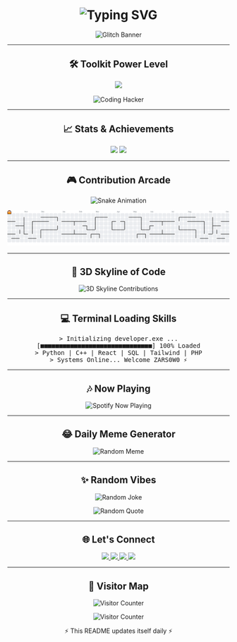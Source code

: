 <!-- 🚀 ZARS0W0 README: ULTRA EDITION -->

<h1 align="center">
  <img src="https://readme-typing-svg.herokuapp.com?font=Fira+Code&size=28&duration=3000&pause=500&color=FF00FF&center=true&vCenter=true&width=720&lines=⚡+Welcome+to+the+Code+Matrix;👾+ZARS0W0+-+Fullstack+Dreamer;🚀+Building+Future+Technologies;✨+Turning+Ideas+into+Magic" alt="Typing SVG" />
</h1>

<p align="center">
  <img src="https://media3.giphy.com/media/v1.Y2lkPTc5MGI3NjExNHFpN2Fsczlyc2ZvY2Iwb2hnMWRpN2w3cjZ2bjh6aXF6YXJnMzhoYiZlcD12MV9pbnRlcm5hbF9naWZfYnlfaWQmY3Q9Zw/oo6B3CLXtqFck/giphy.gif" width="700" alt="Glitch Banner" />
</p>



---

<h2 align="center">🛠️ Toolkit Power Level</h2>

<p align="center">
  <img src="https://skillicons.dev/icons?i=py,cpp,html,css,tailwind,php,react,sqlite,mysql&perline=6&theme=light" />
</p>

<p align="center">
  <img src="https://media.giphy.com/media/coxQHKASG60HrHtvkt/giphy.gif" width="400" alt="Coding Hacker" />
</p>

---

<h2 align="center">📈 Stats & Achievements</h2>

<p align="center">
  <img src="https://streak-stats.demolab.com?user=ZARS0W0&theme=highcontrast&hide_border=true" height="150" />
  <img src="https://github-profile-trophy.vercel.app/?username=ZARS0W0&theme=onestar&no-frame=true&row=1&column=6" height="120" />
</p>

---

<h2 align="center">🎮 Contribution Arcade</h2>

<!-- Snake Animation -->
<p align="center">
  <img src="https://raw.githubusercontent.com/ZARS0W0/ZARS0W0/output/github-contribution-grid-snake.svg" alt="Snake Animation" />
</p>

<!-- Pac-Man Animation -->
<p align="center">
  <img src="https://raw.githubusercontent.com/ZARS0W0/ZARS0W0/output/pacman-contribution-graph.svg" alt="Pac-Man Graph" />
</p>

---

<h2 align="center">🌆 3D Skyline of Code</h2>

<p align="center">
  <img src="./profile-3d-contrib/profile-night-green.svg" alt="3D Skyline Contributions" />
</p>

---

<h2 align="center">💻 Terminal Loading Skills</h2>

<pre align="center">
> Initializing developer.exe ...
[■■■■■■■■■■■■■■■■■■■■■■■■■■■■■■] 100% Loaded
> Python | C++ | React | SQL | Tailwind | PHP
> Systems Online... Welcome ZARS0W0 ⚡
</pre>

---

<h2 align="center">🎶 Now Playing</h2>

<p align="center">
  <img src="https://novatorem.vercel.app/api/spotify" alt="Spotify Now Playing" width="400" />
</p>

---

<h2 align="center">😂 Daily Meme Generator</h2>

<p align="center">
  <img src="https://api.memegen.link/images/fry/shut_up_and_take/my_code.png" width="400" alt="Random Meme"/>
</p>

---

<h2 align="center">✨ Random Vibes</h2>

<p align="center">
  <img src="https://readme-jokes.vercel.app/api?hideBorder&theme=tokyonight" alt="Random Joke" />
</p>

<p align="center">
  <img src="https://quotes-github-readme.vercel.app/api?type=vertical&theme=merko" alt="Random Quote"/>
</p>

---

<h2 align="center">🌐 Let's Connect</h2>

<p align="center">
  <a href="https://linkedin.com/in/your-linkedin">
    <img src="https://img.shields.io/badge/LinkedIn-0A66C2?style=for-the-badge&logo=linkedin&logoColor=white" />
  </a>
  <a href="https://twitter.com/your-twitter">
    <img src="https://img.shields.io/badge/Twitter-1DA1F2?style=for-the-badge&logo=twitter&logoColor=white" />
  </a>
  <a href="https://discordapp.com/users/your-discord">
    <img src="https://img.shields.io/badge/Discord-5865F2?style=for-the-badge&logo=discord&logoColor=white" />
  </a>
  <a href="https://twitch.tv/your-twitch">
    <img src="https://img.shields.io/badge/Twitch-9146FF?style=for-the-badge&logo=twitch&logoColor=white" />
  </a>
</p>

---

<h2 align="center">👀 Visitor Map</h2>

<p align="center">
  <img src="https://komarev.com/ghpvc/?username=ZARS0W0&color=blueviolet&style=flat-square" alt="Visitor Counter" />
</p>

<p align="center"> 
  <img src="https://count.getloli.com/get/@ZARS0W0?theme=gelbooru" alt="Visitor Counter" />
</p>

<p align="center">⚡ This README updates itself daily ⚡</p>
